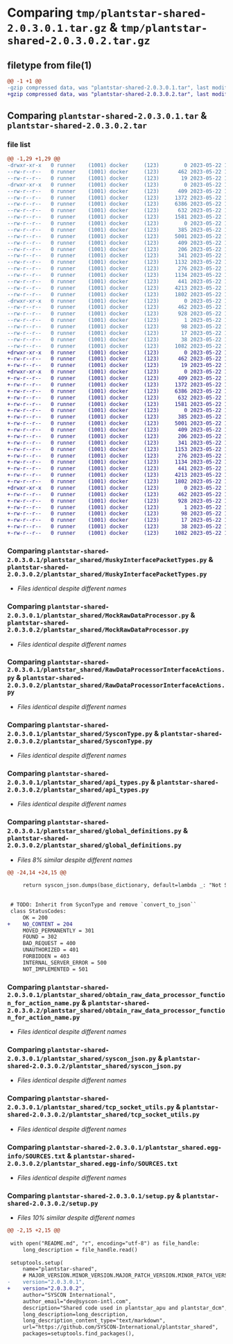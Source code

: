 # Comparing `tmp/plantstar-shared-2.0.3.0.1.tar.gz` & `tmp/plantstar-shared-2.0.3.0.2.tar.gz`

## filetype from file(1)

```diff
@@ -1 +1 @@
-gzip compressed data, was "plantstar-shared-2.0.3.0.1.tar", last modified: Mon May 22 19:09:01 2023, max compression
+gzip compressed data, was "plantstar-shared-2.0.3.0.2.tar", last modified: Mon May 22 19:11:52 2023, max compression
```

## Comparing `plantstar-shared-2.0.3.0.1.tar` & `plantstar-shared-2.0.3.0.2.tar`

### file list

```diff
@@ -1,29 +1,29 @@
-drwxr-xr-x   0 runner    (1001) docker     (123)        0 2023-05-22 19:09:01.155114 plantstar-shared-2.0.3.0.1/
--rw-r--r--   0 runner    (1001) docker     (123)      462 2023-05-22 19:09:01.155114 plantstar-shared-2.0.3.0.1/PKG-INFO
--rw-r--r--   0 runner    (1001) docker     (123)       19 2023-05-22 19:08:44.000000 plantstar-shared-2.0.3.0.1/README.md
-drwxr-xr-x   0 runner    (1001) docker     (123)        0 2023-05-22 19:09:01.155114 plantstar-shared-2.0.3.0.1/plantstar_shared/
--rw-r--r--   0 runner    (1001) docker     (123)      409 2023-05-22 19:08:44.000000 plantstar-shared-2.0.3.0.1/plantstar_shared/DataCollectionModuleProcessNames.py
--rw-r--r--   0 runner    (1001) docker     (123)     1372 2023-05-22 19:08:44.000000 plantstar-shared-2.0.3.0.1/plantstar_shared/HuskyInterfacePacketTypes.py
--rw-r--r--   0 runner    (1001) docker     (123)     6386 2023-05-22 19:08:44.000000 plantstar-shared-2.0.3.0.1/plantstar_shared/MockRawDataProcessor.py
--rw-r--r--   0 runner    (1001) docker     (123)      632 2023-05-22 19:08:44.000000 plantstar-shared-2.0.3.0.1/plantstar_shared/RawDataProcessorInterfaceActions.py
--rw-r--r--   0 runner    (1001) docker     (123)     1581 2023-05-22 19:08:44.000000 plantstar-shared-2.0.3.0.1/plantstar_shared/SysconType.py
--rw-r--r--   0 runner    (1001) docker     (123)        0 2023-05-22 19:08:44.000000 plantstar-shared-2.0.3.0.1/plantstar_shared/__init__.py
--rw-r--r--   0 runner    (1001) docker     (123)      385 2023-05-22 19:08:44.000000 plantstar-shared-2.0.3.0.1/plantstar_shared/add_size_onto_string_and_return.py
--rw-r--r--   0 runner    (1001) docker     (123)     5001 2023-05-22 19:08:44.000000 plantstar-shared-2.0.3.0.1/plantstar_shared/api_types.py
--rw-r--r--   0 runner    (1001) docker     (123)      409 2023-05-22 19:08:44.000000 plantstar-shared-2.0.3.0.1/plantstar_shared/convert_bytes_to_object.py
--rw-r--r--   0 runner    (1001) docker     (123)      206 2023-05-22 19:08:44.000000 plantstar-shared-2.0.3.0.1/plantstar_shared/convert_object_to_bytes.py
--rw-r--r--   0 runner    (1001) docker     (123)      341 2023-05-22 19:08:44.000000 plantstar-shared-2.0.3.0.1/plantstar_shared/errors.py
--rw-r--r--   0 runner    (1001) docker     (123)     1132 2023-05-22 19:08:44.000000 plantstar-shared-2.0.3.0.1/plantstar_shared/global_definitions.py
--rw-r--r--   0 runner    (1001) docker     (123)      276 2023-05-22 19:08:44.000000 plantstar-shared-2.0.3.0.1/plantstar_shared/is_valid_signed_string.py
--rw-r--r--   0 runner    (1001) docker     (123)     1134 2023-05-22 19:08:44.000000 plantstar-shared-2.0.3.0.1/plantstar_shared/obtain_raw_data_processor_function_for_action_name.py
--rw-r--r--   0 runner    (1001) docker     (123)      441 2023-05-22 19:08:44.000000 plantstar-shared-2.0.3.0.1/plantstar_shared/syscon_image_field.py
--rw-r--r--   0 runner    (1001) docker     (123)     4213 2023-05-22 19:08:44.000000 plantstar-shared-2.0.3.0.1/plantstar_shared/syscon_json.py
--rw-r--r--   0 runner    (1001) docker     (123)     1802 2023-05-22 19:08:44.000000 plantstar-shared-2.0.3.0.1/plantstar_shared/tcp_socket_utils.py
-drwxr-xr-x   0 runner    (1001) docker     (123)        0 2023-05-22 19:09:01.155114 plantstar-shared-2.0.3.0.1/plantstar_shared.egg-info/
--rw-r--r--   0 runner    (1001) docker     (123)      462 2023-05-22 19:09:01.000000 plantstar-shared-2.0.3.0.1/plantstar_shared.egg-info/PKG-INFO
--rw-r--r--   0 runner    (1001) docker     (123)      928 2023-05-22 19:09:01.000000 plantstar-shared-2.0.3.0.1/plantstar_shared.egg-info/SOURCES.txt
--rw-r--r--   0 runner    (1001) docker     (123)        1 2023-05-22 19:09:01.000000 plantstar-shared-2.0.3.0.1/plantstar_shared.egg-info/dependency_links.txt
--rw-r--r--   0 runner    (1001) docker     (123)       98 2023-05-22 19:09:01.000000 plantstar-shared-2.0.3.0.1/plantstar_shared.egg-info/requires.txt
--rw-r--r--   0 runner    (1001) docker     (123)       17 2023-05-22 19:09:01.000000 plantstar-shared-2.0.3.0.1/plantstar_shared.egg-info/top_level.txt
--rw-r--r--   0 runner    (1001) docker     (123)       38 2023-05-22 19:09:01.155114 plantstar-shared-2.0.3.0.1/setup.cfg
--rw-r--r--   0 runner    (1001) docker     (123)     1082 2023-05-22 19:08:44.000000 plantstar-shared-2.0.3.0.1/setup.py
+drwxr-xr-x   0 runner    (1001) docker     (123)        0 2023-05-22 19:11:52.016171 plantstar-shared-2.0.3.0.2/
+-rw-r--r--   0 runner    (1001) docker     (123)      462 2023-05-22 19:11:52.016171 plantstar-shared-2.0.3.0.2/PKG-INFO
+-rw-r--r--   0 runner    (1001) docker     (123)       19 2023-05-22 19:11:38.000000 plantstar-shared-2.0.3.0.2/README.md
+drwxr-xr-x   0 runner    (1001) docker     (123)        0 2023-05-22 19:11:52.016171 plantstar-shared-2.0.3.0.2/plantstar_shared/
+-rw-r--r--   0 runner    (1001) docker     (123)      409 2023-05-22 19:11:38.000000 plantstar-shared-2.0.3.0.2/plantstar_shared/DataCollectionModuleProcessNames.py
+-rw-r--r--   0 runner    (1001) docker     (123)     1372 2023-05-22 19:11:38.000000 plantstar-shared-2.0.3.0.2/plantstar_shared/HuskyInterfacePacketTypes.py
+-rw-r--r--   0 runner    (1001) docker     (123)     6386 2023-05-22 19:11:38.000000 plantstar-shared-2.0.3.0.2/plantstar_shared/MockRawDataProcessor.py
+-rw-r--r--   0 runner    (1001) docker     (123)      632 2023-05-22 19:11:38.000000 plantstar-shared-2.0.3.0.2/plantstar_shared/RawDataProcessorInterfaceActions.py
+-rw-r--r--   0 runner    (1001) docker     (123)     1581 2023-05-22 19:11:38.000000 plantstar-shared-2.0.3.0.2/plantstar_shared/SysconType.py
+-rw-r--r--   0 runner    (1001) docker     (123)        0 2023-05-22 19:11:38.000000 plantstar-shared-2.0.3.0.2/plantstar_shared/__init__.py
+-rw-r--r--   0 runner    (1001) docker     (123)      385 2023-05-22 19:11:38.000000 plantstar-shared-2.0.3.0.2/plantstar_shared/add_size_onto_string_and_return.py
+-rw-r--r--   0 runner    (1001) docker     (123)     5001 2023-05-22 19:11:38.000000 plantstar-shared-2.0.3.0.2/plantstar_shared/api_types.py
+-rw-r--r--   0 runner    (1001) docker     (123)      409 2023-05-22 19:11:38.000000 plantstar-shared-2.0.3.0.2/plantstar_shared/convert_bytes_to_object.py
+-rw-r--r--   0 runner    (1001) docker     (123)      206 2023-05-22 19:11:38.000000 plantstar-shared-2.0.3.0.2/plantstar_shared/convert_object_to_bytes.py
+-rw-r--r--   0 runner    (1001) docker     (123)      341 2023-05-22 19:11:38.000000 plantstar-shared-2.0.3.0.2/plantstar_shared/errors.py
+-rw-r--r--   0 runner    (1001) docker     (123)     1153 2023-05-22 19:11:38.000000 plantstar-shared-2.0.3.0.2/plantstar_shared/global_definitions.py
+-rw-r--r--   0 runner    (1001) docker     (123)      276 2023-05-22 19:11:38.000000 plantstar-shared-2.0.3.0.2/plantstar_shared/is_valid_signed_string.py
+-rw-r--r--   0 runner    (1001) docker     (123)     1134 2023-05-22 19:11:38.000000 plantstar-shared-2.0.3.0.2/plantstar_shared/obtain_raw_data_processor_function_for_action_name.py
+-rw-r--r--   0 runner    (1001) docker     (123)      441 2023-05-22 19:11:38.000000 plantstar-shared-2.0.3.0.2/plantstar_shared/syscon_image_field.py
+-rw-r--r--   0 runner    (1001) docker     (123)     4213 2023-05-22 19:11:38.000000 plantstar-shared-2.0.3.0.2/plantstar_shared/syscon_json.py
+-rw-r--r--   0 runner    (1001) docker     (123)     1802 2023-05-22 19:11:38.000000 plantstar-shared-2.0.3.0.2/plantstar_shared/tcp_socket_utils.py
+drwxr-xr-x   0 runner    (1001) docker     (123)        0 2023-05-22 19:11:52.016171 plantstar-shared-2.0.3.0.2/plantstar_shared.egg-info/
+-rw-r--r--   0 runner    (1001) docker     (123)      462 2023-05-22 19:11:52.000000 plantstar-shared-2.0.3.0.2/plantstar_shared.egg-info/PKG-INFO
+-rw-r--r--   0 runner    (1001) docker     (123)      928 2023-05-22 19:11:52.000000 plantstar-shared-2.0.3.0.2/plantstar_shared.egg-info/SOURCES.txt
+-rw-r--r--   0 runner    (1001) docker     (123)        1 2023-05-22 19:11:52.000000 plantstar-shared-2.0.3.0.2/plantstar_shared.egg-info/dependency_links.txt
+-rw-r--r--   0 runner    (1001) docker     (123)       98 2023-05-22 19:11:52.000000 plantstar-shared-2.0.3.0.2/plantstar_shared.egg-info/requires.txt
+-rw-r--r--   0 runner    (1001) docker     (123)       17 2023-05-22 19:11:52.000000 plantstar-shared-2.0.3.0.2/plantstar_shared.egg-info/top_level.txt
+-rw-r--r--   0 runner    (1001) docker     (123)       38 2023-05-22 19:11:52.016171 plantstar-shared-2.0.3.0.2/setup.cfg
+-rw-r--r--   0 runner    (1001) docker     (123)     1082 2023-05-22 19:11:38.000000 plantstar-shared-2.0.3.0.2/setup.py
```

### Comparing `plantstar-shared-2.0.3.0.1/plantstar_shared/HuskyInterfacePacketTypes.py` & `plantstar-shared-2.0.3.0.2/plantstar_shared/HuskyInterfacePacketTypes.py`

 * *Files identical despite different names*

### Comparing `plantstar-shared-2.0.3.0.1/plantstar_shared/MockRawDataProcessor.py` & `plantstar-shared-2.0.3.0.2/plantstar_shared/MockRawDataProcessor.py`

 * *Files identical despite different names*

### Comparing `plantstar-shared-2.0.3.0.1/plantstar_shared/RawDataProcessorInterfaceActions.py` & `plantstar-shared-2.0.3.0.2/plantstar_shared/RawDataProcessorInterfaceActions.py`

 * *Files identical despite different names*

### Comparing `plantstar-shared-2.0.3.0.1/plantstar_shared/SysconType.py` & `plantstar-shared-2.0.3.0.2/plantstar_shared/SysconType.py`

 * *Files identical despite different names*

### Comparing `plantstar-shared-2.0.3.0.1/plantstar_shared/api_types.py` & `plantstar-shared-2.0.3.0.2/plantstar_shared/api_types.py`

 * *Files identical despite different names*

### Comparing `plantstar-shared-2.0.3.0.1/plantstar_shared/global_definitions.py` & `plantstar-shared-2.0.3.0.2/plantstar_shared/global_definitions.py`

 * *Files 8% similar despite different names*

```diff
@@ -24,14 +24,15 @@
 
     return syscon_json.dumps(base_dictionary, default=lambda _: "Not Serializeable")
 
 
 # TODO: Inherit from SyconType and remove `convert_to_json``
 class StatusCodes:
     OK = 200
+    NO_CONTENT = 204
     MOVED_PERMANENTLY = 301
     FOUND = 302
     BAD_REQUEST = 400
     UNAUTHORIZED = 401
     FORBIDDEN = 403
     INTERNAL_SERVER_ERROR = 500
     NOT_IMPLEMENTED = 501
```

### Comparing `plantstar-shared-2.0.3.0.1/plantstar_shared/obtain_raw_data_processor_function_for_action_name.py` & `plantstar-shared-2.0.3.0.2/plantstar_shared/obtain_raw_data_processor_function_for_action_name.py`

 * *Files identical despite different names*

### Comparing `plantstar-shared-2.0.3.0.1/plantstar_shared/syscon_json.py` & `plantstar-shared-2.0.3.0.2/plantstar_shared/syscon_json.py`

 * *Files identical despite different names*

### Comparing `plantstar-shared-2.0.3.0.1/plantstar_shared/tcp_socket_utils.py` & `plantstar-shared-2.0.3.0.2/plantstar_shared/tcp_socket_utils.py`

 * *Files identical despite different names*

### Comparing `plantstar-shared-2.0.3.0.1/plantstar_shared.egg-info/SOURCES.txt` & `plantstar-shared-2.0.3.0.2/plantstar_shared.egg-info/SOURCES.txt`

 * *Files identical despite different names*

### Comparing `plantstar-shared-2.0.3.0.1/setup.py` & `plantstar-shared-2.0.3.0.2/setup.py`

 * *Files 10% similar despite different names*

```diff
@@ -2,15 +2,15 @@
 
 with open("README.md", "r", encoding="utf-8") as file_handle:
     long_description = file_handle.read()
 
 setuptools.setup(
     name="plantstar-shared",
     # MAJOR_VERSION.MINOR_VERSION.MAJOR_PATCH_VERSION.MINOR_PATCH_VERSION.SUBVERSION
-    version="2.0.3.0.1",
+    version="2.0.3.0.2",
     author="SYSCON International",
     author_email="dev@syscon-intl.com",
     description="Shared code used in plantstar_apu and plantstar_dcm",
     long_description=long_description,
     long_description_content_type="text/markdown",
     url="https://github.com/SYSCON-International/plantstar_shared",
     packages=setuptools.find_packages(),
```

